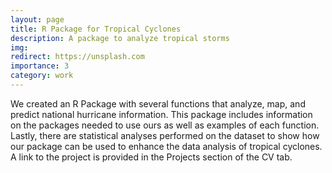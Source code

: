 ```yaml
---
layout: page
title: R Package for Tropical Cyclones
description: A package to analyze tropical storms
img: 
redirect: https://unsplash.com
importance: 3
category: work
---
```


We created an R Package with several functions that analyze, map, and predict national hurricane information. This package includes information on the packages needed to use ours as well as examples of each function. Lastly, there are statistical analyses performed on the dataset to show how our package can be used to enhance the data analysis of tropical cyclones. A link to the project is provided in the Projects section of the CV tab.
